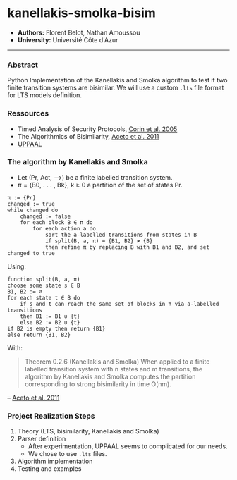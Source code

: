 # kanellakis-smolka-bisim
- **Authors:** Florent Belot, Nathan Amoussou
- **University:** Université Côte d'Azur
---
### Abstract
Python Implementation of the Kanellakis and Smolka algorithm to test if two finite transition systems are bisimilar. We will use a custom `.lts` file format for LTS models definition.
### Ressources
- Timed Analysis of Security Protocols, [Corin et al. 2005](http://arxiv.org/abs/cs/0503036)
- The Algorithmics of Bisimilarity, [Aceto et al. 2011](https://www.cambridge.org/core/product/identifier/CBO9780511792588A028/type/book_part)
- [UPPAAL](https://uppaal.org)
### The algorithm by Kanellakis and Smolka
- Let (Pr, Act, -->) be a finite labelled transition system.
- π = {B0, . . . , Bk}, k ≥ 0 a partition of the set of states Pr.
```
π := {Pr}
changed := true
while changed do
	changed := false
	for each block B ∈ π do
		for each action a do
			sort the a-labelled transitions from states in B
			if split(B, a, π) = {B1, B2} ≠ {B}
			then refine π by replacing B with B1 and B2, and set changed to true
```
Using:
```
function split(B, a, π)
choose some state s ∈ B
B1, B2 := ∅
for each state t ∈ B do
	if s and t can reach the same set of blocks in π via a-labelled transitions
	then B1 := B1 ∪ {t}
	else B2 := B2 ∪ {t}
if B2 is empty then return {B1}
else return {B1, B2}
```
With:
> Theorem 0.2.6 (Kanellakis and Smolka) When applied to a finite labelled transition system with n states and m transitions, the algorithm by Kanellakis and Smolka computes the partition corresponding to strong bisimilarity in time O(nm).

– [Aceto et al. 2011](https://www.cambridge.org/core/product/identifier/CBO9780511792588A028/type/book_part)
### Project Realization Steps
1. Theory (LTS, bisimilarity, Kanellakis and Smolka)
2. Parser definition
	- After experimentation, UPPAAL seems to complicated for our needs.
	- We chose to use `.lts` files.
3. Algorithm implementation
4. Testing and examples